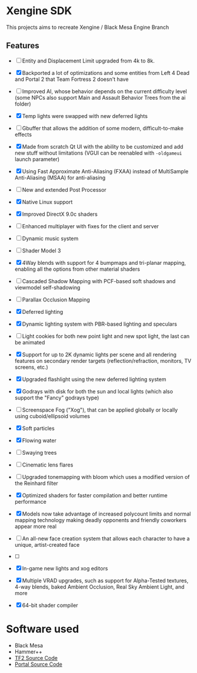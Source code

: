 # Xengine SDK
This projects aims to recreate Xengine / Black Mesa Engine Branch

## Features
- [ ] Entity and Displacement Limit upgraded from 4k to 8k.
- [X] Backported a lot of optimizations and some entities from  Left 4 Dead and  Portal 2 that  Team Fortress 2 doesn't have
- [ ] Improved AI, whose behavior depends on the current difficulty level (some NPCs also support Main and Assault Behavior Trees from the ai folder)
- [X] Temp lights were swapped with new deferred lights
- [ ] Gbuffer that allows the addition of some modern, difficult-to-make effects
- [X] Made from scratch Qt UI with the ability to be customized and add new stuff without limitations (VGUI can be reenabled with `-oldgameui` launch parameter)
- [X] Using Fast Approximate Anti-Aliasing (FXAA) instead of MultiSample Anti-Aliasing (MSAA) for anti-aliasing
- [ ] New and extended Post Processor
- [X] Native  Linux support
- [X] Improved DirectX 9.0c shaders
- [ ] Enhanced multiplayer with fixes for the client and server
- [ ] Dynamic music system
- [ ] Shader Model 3

- [X] 4Way blends with support for 4 bumpmaps and tri-planar mapping, enabling all the options from other material shaders
- [ ] Cascaded Shadow Mapping with PCF-based soft shadows and viewmodel self-shadowing
- [ ] Parallax Occlusion Mapping
- [X] Deferred lighting
- [X] Dynamic lighting system with PBR-based lighting and speculars
- [ ] Light cookies for both new point light and new spot light, the last can be animated
- [X] Support for up to 2K dynamic lights per scene and all rendering features on secondary render targets (reflection/refraction, monitors, TV screens, etc.)
- [X] Upgraded flashlight using the new deferred lighting system
- [X] Godrays with disk for both the sun and local lights (which also support the "Fancy" godrays type)
- [ ] Screenspace Fog ("Xog"), that can be applied globally or locally using cuboid/ellipsoid volumes
- [X] Soft particles
- [X] Flowing water
- [ ] Swaying trees
- [ ] Cinematic lens flares
- [ ] Upgraded tonemapping with bloom which uses a modified version of the Reinhard filter
- [X] Optimized shaders for faster compilation and better runtime performance
- [X] Models now take advantage of increased polycount limits and normal mapping technology making deadly opponents and friendly coworkers appear more real
- [ ] An all-new face creation system that allows each character to have a unique, artist-created face
- [ ]  

- [X] In-game new lights and xog editors
- [X] Multiple VRAD upgrades, such as support for Alpha-Tested textures, 4-way blends, baked Ambient Occlusion, Real Sky Ambient Light, and more
- [X] 64-bit shader compiler


# Software used
* Black Mesa
* Hammer++
* [TF2 Source Code](https://github.com/OthmanAba/TeamFortress2)
* [Portal Source Code](https://github.com/SonicEraZoR/Portal-Base)
